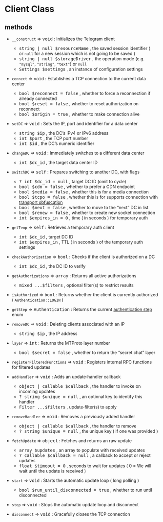 # Client Class

## methods

- `__construct` => <kbd>void</kbd> : Initializes the Telegram client

  - <kbd>string | null $resourceName</kbd> , the saved session identifier ( or `null` for a new session which is not going to be saved )
  - <kbd>string | null $storageDriver</kbd> , the operation mode (e.g. `"mysql"`, `"string"`, `"text"`) or `null`
  - <kbd>Settings $settings</kbd> , an instance of configuration settings

- `connect` => <kbd>void</kbd> : Establishes a TCP connection to the current data center

  - <kbd>bool $reconnect = false</kbd> , whether to force a reconnection if already connected
  - <kbd>bool $reset = false</kbd> , whether to reset authorization on reconnect
  - <kbd>bool $origin = true</kbd> , whether to make connection alive

- `setDC` => <kbd>void</kbd> : Sets the IP, port and identifier for a data center

  - <kbd>string $ip</kbd> , the DC’s IPv4 or IPv6 address
  - <kbd>int $port</kbd> , the TCP port number
  - <kbd>int $id</kbd> , the DC’s numeric identifier

- `changeDC` => <kbd>void</kbd> : Immediately switches to a different data center

  - <kbd>int $dc_id</kbd> , the target data center ID

- `switchDC` => <kbd>self</kbd> : Prepares switching to another DC, with flags

  - <kbd>? int $dc_id = null</kbd> , target DC ID (omit to cycle)
  - <kbd>bool $cdn = false</kbd> , whether to prefer a CDN endpoint
  - <kbd>bool $media = false</kbd> , whether this is for a media connection
  - <kbd>bool $tcpo = false</kbd> , whether this is for supports connection with [transport obfuscation](en/enums.md#ProtocolType)
  - <kbd>bool $next = false</kbd> , whether to move to the “next” DC in list
  - <kbd>bool $renew = false</kbd> , whether to create new socket connection
  - <kbd>int $expires_in = 0</kbd> , time ( in seconds ) for temporary auth

- `getTemp` => <kbd>self</kbd> : Retrieves a temporary auth client

  - <kbd>int $dc_id</kbd> , target DC ID
  - <kbd>int $expires_in</kbd> , TTL ( in seconds ) of the temporary auth settings

- `checkAuthorization` => <kbd>bool</kbd> : Checks if the client is authorized on a DC

  - <kbd>int $dc_id</kbd> , the DC ID to verify

- `getAuthorizations` => <kbd>array</kbd> : Returns all active authorizations

  - <kbd>mixed ...$filters</kbd> , optional filter(s) to restrict results

- `isAuthorized` => <kbd>bool</kbd> : Returns whether the client is currently authorized ( `Authentication::LOGIN` )

- `getStep` => <kbd>Authentication</kbd> : Returns the current [authentication step](en/enums.md#Authentication) enum

- `removeDC` => <kbd>void</kbd> : Deleting clients associated with an IP

  - <kbd>string $ip</kbd> , the IP address

- `layer` => <kbd>int</kbd> : Returns the MTProto layer number

  - <kbd>bool $secret = false</kbd> , whether to return the “secret chat” layer

- `registerFilteredFunctions` => <kbd>void</kbd> : Registers internal RPC functions for filtered updates

- `addHandler` => <kbd>void</kbd> : Adds an update‐handler callback

  - <kbd>object | callable $callback</kbd> , the handler to invoke on incoming updates
  - <kbd>? string $unique = null</kbd> , an optional key to identify this handler
  - <kbd>Filter ...$filters</kbd> , update‐filter(s) to apply

- `removeHandler` => <kbd>void</kbd> : Removes a previously added handler

  - <kbd>object | callable $callback</kbd> , the handler to remove
  - <kbd>? string $unique = null</kbd> , the unique key ( if one was provided )

- `fetchUpdate` => <kbd>object</kbd> : Fetches and returns an raw update

  - <kbd>array $updates</kbd> , an array to populate with received updates
  - <kbd>? callable $callback = null</kbd> , a callback to accept or reject updates
  - <kbd>float $timeout = 0</kbd> , seconds to wait for updates ( 0 = We will wait until the update is received )

- `start` => <kbd>void</kbd> : Starts the automatic update loop ( long polling )

  - <kbd>bool $run_until_disconnected = true</kbd> , whether to run until disconnected

- `stop` => <kbd>void</kbd> : Stops the automatic update loop and disconnect

- `disconnect` => <kbd>void</kbd> : Gracefully closes the TCP connection